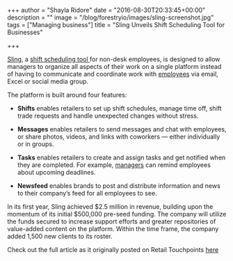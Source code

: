 +++
author = "Shayla Ridore"
date = "2016-08-30T20:33:45+00:00"
description = ""
image = "/blog/forestryio/images/sling-screenshot.jpg"
tags = ["Managing business"]
title = "Sling Unveils Shift Scheduling Tool for Businesses"

+++


[Sling](https://getsling.com), a [shift scheduling tool ](https://getsling.com/blog/post/work-schedule-app/)for non-desk employees, is designed to allow managers to organize all aspects of their work on a single platform instead of having to communicate and coordinate work with [employees](https://getsling.com/blog/post/schedule-my-employees/) via email, Excel or social media group.

The platform is built around four features:

* **Shifts** enables retailers to set up shift schedules, manage time off, shift trade requests and handle unexpected changes without stress.

* **Messages** enables retailers to send messages and chat with employees, or share photos, videos, and links with coworkers — either individually or in groups.

* **Tasks** enables retailers to create and assign tasks and get notified when they are completed. For example, [managers](https://getsling.com/blog/post/call-center-management/) can remind employees about upcoming deadlines.

* **Newsfeed** enables brands to post and distribute information and news to their company’s feed for all employees to see.

In its first year, Sling achieved $2.5 million in revenue, building upon the momentum of its initial $500,000 pre-seed funding. The company will utilize the funds secured to increase support efforts and greater repositories of value-added content on the platform. Within the time frame, the company added 1,500 new clients to its roster.

Check out the full article as it originally posted on Retail Touchpoints [here](http://www.retailtouchpoints.com/features/solution-spotlight/sling-unveils-shift-scheduling-tool-for-businesses)